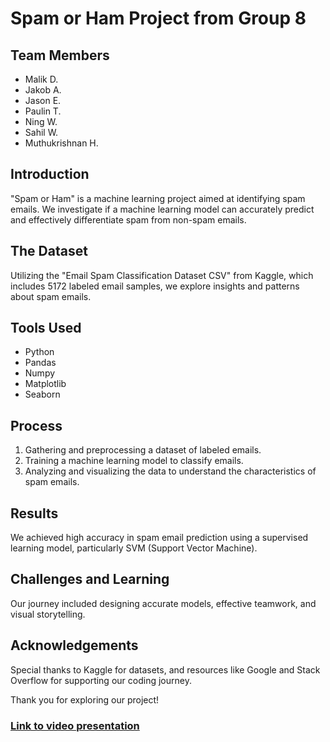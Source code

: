 # Spam or Ham Project from Group 8

## Team Members
- Malik D.
- Jakob A.
- Jason E.
- Paulin T.
- Ning W.
- Sahil W.
- Muthukrishnan H.

## Introduction
"Spam or Ham" is a machine learning project aimed at identifying spam emails. We investigate if a machine learning model can accurately predict and effectively differentiate spam from non-spam emails.

## The Dataset
Utilizing the "Email Spam Classification Dataset CSV" from Kaggle, which includes 5172 labeled email samples, we explore insights and patterns about spam emails.

## Tools Used
- Python
- Pandas
- Numpy
- Matplotlib
- Seaborn

## Process
1. Gathering and preprocessing a dataset of labeled emails.
2. Training a machine learning model to classify emails.
3. Analyzing and visualizing the data to understand the characteristics of spam emails.

## Results
We achieved high accuracy in spam email prediction using a supervised learning model, particularly SVM (Support Vector Machine).

## Challenges and Learning
Our journey included designing accurate models, effective teamwork, and visual storytelling.

## Acknowledgements
Special thanks to Kaggle for datasets, and resources like Google and Stack Overflow for supporting our coding journey.

Thank you for exploring our project!

### [Link to video presentation](https://drive.google.com/file/d/15m59LDb9embHIhUhYJTctoBYuwEiBJ23/view?usp=drive_link)
